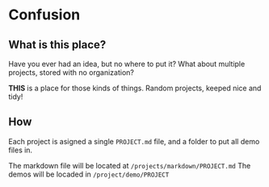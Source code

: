 # Confusion

## What is this place?

Have you ever had an idea, but no where to put it? What about multiple projects, stored with no organization?

**THIS** is a place for those kinds of things. Random projects, keeped nice and tidy!

## How

Each project is asigned a single `PROJECT.md` file, and a folder to put all demo files in.

The markdown file will be located at `/projects/markdown/PROJECT.md`
The demos will be locaded in `/project/demo/PROJECT`
